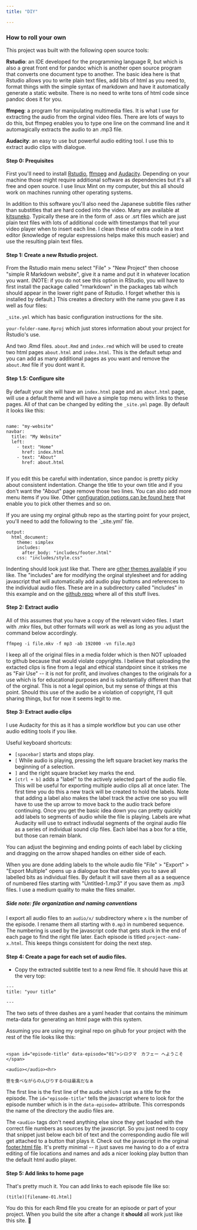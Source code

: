 ```yaml
---
title: "DIY"

---
```



### <span id="episode-title" data-episode="null">How to roll your own</span>

This project was built with the following open source tools:

**Rstudio**: an IDE developed for the programming language R, but which is also a great front end for pandoc which is another open source program that converts one document type to another. The basic idea here is that Rstudio allows you to write plain text files, add bits of html as you need to, format things with the simple syntax of markdown and have it automatically generate a static website. There is no need to write tons of html code since pandoc does it for you.

**ffmpeg**: a program for manipulating multimedia files. It is what I use for extracting the audio from the orginal video files. There are lots of ways to do this, but ffmpeg enables you to type one line on the command line and it automagically extracts the audio to an .mp3 file.

**Audacity**: an easy to use but powerful audio editing tool. I use this to extract audio clips with dialogue.


#### Step 0: Prequisites

First you'll need to install [Rstudio](https://rstudio.com/products/rstudio/), [ffmpeg](https://ffmpeg.org/) and [Audacity](https://www.audacityteam.org/). Depending on your machine those might require additional software as dependencies but it's all free and open source. I use linux Mint on my computer, but this all should work on machines running other operating systems.

In addition to this software you'll also need the Japanese subtitle files rather than substitles that are hard coded into the video. Many are available at [kitsuneko](https://kitsunekko.net/). Typically these are in the form of .ass or .srt files which are just plain text files with lots of additional code with timestamps that tell your video player when to insert each line. I clean these of extra code in a text editor (knowledge of regular expressions helps make this much easier) and use the resulting plain text files.

#### Step 1: Create a new Rstudio project.

From the Rstudio main menu select "File" > "New Project" then choose "simple R Markdown website", give it a name and put it in whatever location you want. (NOTE: if you do not see this option in RStudio, you will have to first install the package called "rmarkdown" in the packages tab wihch should appear in the lower right pane of Rstudio. I forget whether this is installed by default.)  This creates a directory with the name you gave it as well as four files:

`_site.yml` which has basic configuration instructions for the site.

`your-folder-name.Rproj` which just stores information about your project for Rstudio's use.

And two .Rmd files. `about.Rmd` and `index.rmd` which will be used to create two html pages `about.html` and `index.html`. This is the default setup and you can add as many additional pages as you want and remove the `about.Rmd` file if you dont want it.

#### Step 1.5: Configure site

By default your site will have an `index.html` page and an `about.html` page, will use a default theme and will have a simple top menu with links to these pages. All of that can be changed by editing the `_site.yml` page. By default it looks like this:

```

name: "my-website"
navbar:
  title: "My Website"
  left:
    - text: "Home"
      href: index.html
    - text: "About"
      href: about.html


```

If you edit this be careful with indentation, since pandoc is pretty picky about consistent indentation. Change the title to your own title and if you don't want the "About" page remove those two lines. You can also add more menu items if you like. Other [configuration options can be found here](https://bookdown.org/yihui/rmarkdown/rmarkdown-site.html) that enable you to pick other themes and so on.

If you are using my orginal github repo as the starting point for your project, you'll need to add the following to the `_site.yml' file.

```
output:
  html_document:
    theme: simplex
    includes:
      after_body: "includes/footer.html"
    css: "includes/style.css"

```

Indenting should look just like that. There are [other themes available](https://www.datadreaming.org/post/r-markdown-theme-gallery/) if you like. The "includes" are for modifying the orginal stylesheet and for adding javascript that will automatically add audio play buttons and references to the individual audio files. These are in a subdirectory called "includes" in this example and on the [github repo](https://github.com/gwmatthews/Shirokuma-Cafe) where all of this stuff lives.

#### Step 2: Extract audio

All of this assumes that you have a copy of the relevant video files. I start with .mkv files, but other formats will work as well as long as you adjust the command below accordingly.

`ffmpeg -i file.mkv -f mp3 -ab 192000 -vn file.mp3 `

I keep all of the original files in a media folder which is then NOT uploaded to github because that would violate copyrights. I believe that uploading the extacted clips is fine from a legal and ethical standpoint since it strikes me as "Fair Use" -- it is not for profit, and involves changes to the originals for a use which is for educational purposes and is substantially different than that of the orginal. This is not a legal opinion, but my sense of things at this point. Should this use of the audio be a violation of copyright, I'll quit sharing things, but for now it seems legit to me.

#### Step 3: Extract audio clips

I use Audacity for this as it has a simple workflow but you can use other audio editing tools if you like. 

Useful keyboard shortcuts:

- `[spacebar]` starts and stops play.
- `[` While audio is playing, pressing the left square bracket key marks the beginning of a selection.
- `]` and the right square bracket key marks the end.
- `[ctrl + b]` adds a "label" to the actively selected part of the audio file. This will be useful for exporting multiple audio clips all at once later. The first time you do this a new track will be created to hold the labels. Note that adding a label also makes the label track the active one so you will have to use the up arrow to move back to the audio track before continuing. Once you get the basic idea down you can pretty quickly add labels to segments of audio while the file is playing. Labels are what Audacity will use to extract indivudal segments of the orginal audio file as a series of individual sound clip files. Each label has a box for a title, but those can remain blank.

You can adjust the beginning and ending points of each label by clicking and dragging on the arrow shaped handles on either side of each.

When you are done adding labels to the whole audio file "File" > "Export" > "Export Multiple" opens up a dialogue box that enables you to save all labelled bits as individual files. By default it will save them all as a sequence of numbered files starting with "Untitled-1.mp3" if you save them as .mp3 files. I use a medium quality to make the files smaller. 

##### Side note: file organization and naming conventions

I export all audio files to an `audio/x/` subdirectory where `x` is the number of the episode. I rename them all starting with `0.mp3` in numbered sequence. The numbering is used by the javascript code that gets stuck in the end of each page to find the right file later. Each episode is titled `project-name-x.html`. This keeps things consistent for doing the next step. 


#### Step 4: Create a page for each set of audio files.

- Copy the extracted subtitle text to a new Rmd file. It should have this at the very top:

```
---
title: "your title"

---
```

The two sets of three dashes are a yaml header that contains the minimum meta-data for generating an html page with this system.

Assuming you are using my orginal repo on gihub for your project with the rest of the file looks like this:

```

<span id="episode-title" data-episode="01">シロクマ　カフェー へようこそ</span>

<audio></audio><hr>

笹を食べながらのんびりするのは最高だなぁ

```

The first line is the first line of the audio which I use as a title for the episode. The `id="episode-title"` tells the javascript where to look for the episode number which is in the `data-episode=` attribute. This corresponds the name of the directory the audio files are.

The `<audio>` tags don't need anything else since they get loaded with the correct file numbers as sources by the javascript. So you just need to copy that snippet just below each bit of text and the corresponding audio file will get attached to a button that plays it. Check out the javascript in the orginal [footer.html file](https://github.com/gwmatthews/Shirokuma-Cafe/blob/master/includes/footer.html). It's pretty minimal -- it just saves me having to do a of extra editing of file locations and names and ads a nicer looking play button than the default html audio player.


#### Step 5: Add links to home page

That's pretty much it. You can add links to each episode file like so:

`(title)[filename-01.html]`
 
 You do this for each Rmd file you create for an episode or part of your project. When you build the site after a change it **should** all work just like this site. 🤞 




